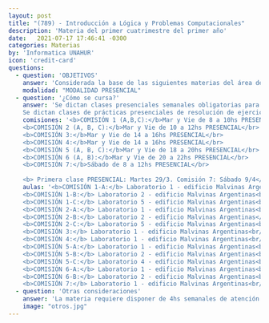 ```yaml
---
layout: post
title: "(789) - Introducción a Lógica y Problemas Computacionales"
description: 'Materia del primer cuatrimestre del primer año'
date:   2021-07-17 17:46:41 -0300
categories: Materias
by: 'Informatica UNAHUR'
icon: 'credit-card'
questions:
  - question: 'OBJETIVOS'
    answer: 'Considerada la base de las siguientes materias del área de Algoritmos y Lenguajes, se busca fomentar el concepto principal de resolución de problemas como clave para entender el proceso de implementación de un programa informático. El estudio de las bases de lógica y problemas computacionales permitirá a los estudiantes poder plasmar soluciones. Además, el conocimiento adquirido en la materia les posibilitará comprender en futuros cursos el funcionamiento de herramientas profesionales de la industria del software.'
    modalidad: "MODALIDAD PRESENCIAL"
  - question: '¿Cómo se cursa?'
    answer: 'Se dictan clases presenciales semanales obligatorias para el desarrollo teórico con ejercicios de aplicación.
    Se dictan clases de prácticas presenciales de resolución de ejercicios.'
    comisiones: '<b>COMISIÓN 1 (A,B,C):</b>Mar y Vie de 8 a 10hs PRESENCIAL</br>
    <b>COMISIÓN 2 (A, B, C):</b>Mar y Vie de 10 a 12hs PRESENCIAL</br>
    <b>COMISIÓN 3:</b>Mar y Vie de 14 a 16hs PRESENCIAL</br>
    <b>COMISIÓN 4:</b>Mar y Vie de 14 a 16hs PRESENCIAL</br>
    <b>COMISIÓN 5 (A, B, C):</b>Mar y Vie de 18 a 20hs PRESENCIAL</br>
    <b>COMISIÓN 6 (A, B):</b>Mar y Vie de 20 a 22hs PRESENCIAL</br>
    <b>COMISIÓN 7:</b>Sábado de 8 a 12hs PRESENCIAL</br>
    
    <b> Primera clase PRESENCIAL: Martes 29/3. Comisión 7: Sábado 9/4</b><br/>'
    aulas: '<b>COMISIÓN 1-A:</b> Laboratorio 1 - edificio Malvinas Argentinas<br/>
    <b>COMISIÓN 1-B:</b> Laboratorio 2 - edificio Malvinas Argentinas<br/>
    <b>COMISIÓN 1-C:</b> Laboratorio 5 - edificio Malvinas Argentinas<br/>
    <b>COMISIÓN 2-A:</b> Laboratorio 1 - edificio Malvinas Argentinas<br/>
    <b>COMISIÓN 2-B:</b> Laboratorio 2 - edificio Malvinas Argentinas</br>
    <b>COMISIÓN 2-C:</b> Laboratorio 5 - edificio Malvinas Argentinas<br/>
    <b>COMISIÓN 3:</b> Laboratorio 1 - edificio Malvinas Argentinas<br/>
    <b>COMISIÓN 4:</b> Laboratorio 1 - edificio Malvinas Argentinas<br/>
    <b>COMISIÓN 5-A:</b> Laboratorio 1 - edificio Malvinas Argentinas<br/>
    <b>COMISIÓN 5-B:</b> Laboratorio 2 - edificio Malvinas Argentinas<br/>
    <b>COMISIÓN 5-C:</b> Laboratorio 4 - edificio Malvinas Argentinas<br/>
    <b>COMISIÓN 6-A:</b> Laboratorio 1 - edificio Malvinas Argentinas<br/>
    <b>COMISIÓN 6-B:</b> Laboratorio 2 - edificio Malvinas Argentinas<br/>
    <b>COMISIÓN 7:</b> Laboratorio 1 - edificio Malvinas Argentinas<br/>'
  - question: 'Otras consideraciones'
    answer: 'La materia requiere disponer de 4hs semanales de atención a las actividades que proponen los profesores . Se recomienda organizarse para disponer de otro tanto para realizar prácticas y estudiar. Es decir, unas 8hs semanales en total.'
    image: "otros.jpg"
---
```

